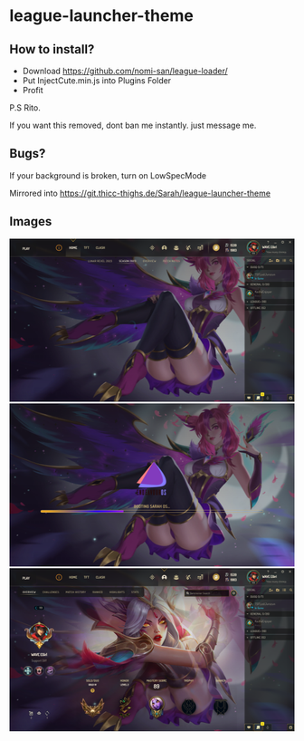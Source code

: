 # league-launcher-theme

## How to install?

-  Download https://github.com/nomi-san/league-loader/
-  Put InjectCute.min.js into Plugins Folder
-  Profit

P.S Rito.

If you want this removed, dont ban me instantly. just message me.

## Bugs?

If your background is broken, turn on LowSpecMode

Mirrored into
https://git.thicc-thighs.de/Sarah/league-launcher-theme

## Images

<center>

<img src="Img/fhxGZN8.png" width="512" height="288"/>
<img src="Img/O7550hH.png" width="512" height="288"/>
<img src="Img/PDHdfhl.png" width="512" height="288"/>

</center>
